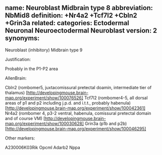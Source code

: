 name: Neuroblast Midbrain type 8
abbreviation: NbMid8
definition: +Nr4a2 +Tcf7l2 +Cbln2 +Grin3a
related:
categories: Ectodermal Neuronal Neuroectodermal Neuroblast
version: 2
synonyms:
---

Neuroblast (inhibitory) Midbrain type 9

Justification:

Probably in the P1-P2 area

AllenBrain:

Cbln2 (rombomer5, juxtacomissural pretectal doamin, intermediate tier of thalamus)
[http://developingmouse.brain-map.org/experiment/show/100076526]
Tcf7l2 (rombomer4-5, all dorsal areas of p1 and p2 including j.p.d. and i.t.t., probably habenula)
[http://developingmouse.brain-map.org/experiment/show/100042361]
Nr4a2 (rombomer 4, p3-2 ventral, habenula, comissural pretectal domain and of course VM)
[http://developingmouse.brain-map.org/experiment/show/100030628]
Grin3a (p1b and p2b)
[http://developingmouse.brain-map.org/experiment/show/100046295]

Other markers:

A230006K03Rik
Opcml
Adarb2
Nppa